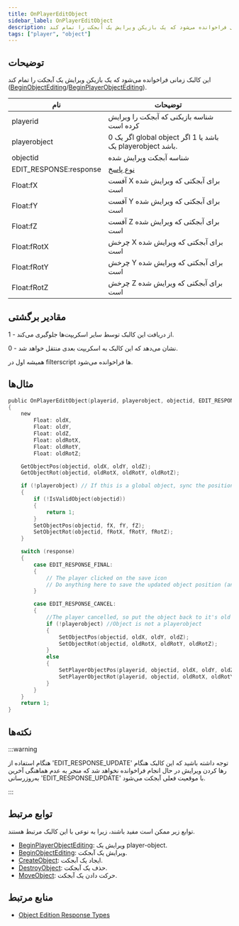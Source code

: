 ```yaml
---
title: OnPlayerEditObject
sidebar_label: OnPlayerEditObject
description: این کالبک زمانی فراخوانده می‌شود که یک بازیکن ویرایش یک آبجکت را تمام کند (BeginObjectEditing/BeginPlayerObjectEditing).
tags: ["player", "object"]
---
```


## توضیحات

این کالبک زمانی فراخوانده می‌شود که یک بازیکن ویرایش یک آبجکت را تمام کند ([BeginObjectEditing](../functions/BeginObjectEditing)/[BeginPlayerObjectEditing](../functions/BeginPlayerObjectEditing)).

| نام                    | توضیحات                                                         |
| ---------------------- | --------------------------------------------------------------- |
| playerid               | شناسه بازیکنی که آبجکت را ویرایش کرده است                        |
| playerobject           | 0 اگر یک global object باشد یا 1 اگر یک playerobject باشد.    |
| objectid               | شناسه آبجکت ویرایش شده                                           |
| EDIT_RESPONSE:response | [نوع پاسخ](../resources/objecteditionresponsetypes)             |
| Float:fX               | آفست X برای آبجکتی که ویرایش شده است                           |
| Float:fY               | آفست Y برای آبجکتی که ویرایش شده است                           |
| Float:fZ               | آفست Z برای آبجکتی که ویرایش شده است                           |
| Float:fRotX            | چرخش X برای آبجکتی که ویرایش شده است                          |
| Float:fRotY            | چرخش Y برای آبجکتی که ویرایش شده است                          |
| Float:fRotZ            | چرخش Z برای آبجکتی که ویرایش شده است                          |

## مقادیر برگشتی

1 - از دریافت این کالبک توسط سایر اسکریپت‌ها جلوگیری می‌کند.

0 - نشان می‌دهد که این کالبک به اسکریپت بعدی منتقل خواهد شد.

همیشه اول در filterscript ها فراخوانده می‌شود.

## مثال‌ها

```c
public OnPlayerEditObject(playerid, playerobject, objectid, EDIT_RESPONSE:response, Float:fX, Float:fY, Float:fZ, Float:fRotX, Float:fRotY, Float:fRotZ)
{
    new
        Float: oldX,
        Float: oldY,
        Float: oldZ,
        Float: oldRotX,
        Float: oldRotY,
        Float: oldRotZ;

    GetObjectPos(objectid, oldX, oldY, oldZ);
    GetObjectRot(objectid, oldRotX, oldRotY, oldRotZ);

    if (!playerobject) // If this is a global object, sync the position for other players
    {
        if (!IsValidObject(objectid))
        {
            return 1;
        }
        SetObjectPos(objectid, fX, fY, fZ);
        SetObjectRot(objectid, fRotX, fRotY, fRotZ);
    }

    switch (response)
    {
        case EDIT_RESPONSE_FINAL:
        {
            // The player clicked on the save icon
            // Do anything here to save the updated object position (and rotation)
        }

        case EDIT_RESPONSE_CANCEL:
        {
            //The player cancelled, so put the object back to it's old position
            if (!playerobject) //Object is not a playerobject
            {
                SetObjectPos(objectid, oldX, oldY, oldZ);
                SetObjectRot(objectid, oldRotX, oldRotY, oldRotZ);
            }
            else
            {
                SetPlayerObjectPos(playerid, objectid, oldX, oldY, oldZ);
                SetPlayerObjectRot(playerid, objectid, oldRotX, oldRotY, oldRotZ);
            }
        }
    }
    return 1;
}
```

## نکته‌ها

:::warning

هنگام استفاده از 'EDIT_RESPONSE_UPDATE' توجه داشته باشید که این کالبک هنگام رها کردن ویرایش در حال انجام فراخوانده نخواهد شد که منجر به عدم هماهنگی آخرین به‌روزرسانی 'EDIT_RESPONSE_UPDATE' با موقعیت فعلی آبجکت می‌شود.

:::

## توابع مرتبط

توابع زیر ممکن است مفید باشند، زیرا به نوعی با این کالبک مرتبط هستند.

- [BeginPlayerObjectEditing](../functions/BeginPlayerObjectEditing): ویرایش یک player-object.
- [BeginObjectEditing](../functions/BeginObjectEditing): ویرایش یک آبجکت.
- [CreateObject](../functions/CreateObject): ایجاد یک آبجکت.
- [DestroyObject](../functions/DestroyObject): حذف یک آبجکت.
- [MoveObject](../functions/MoveObject): حرکت دادن یک آبجکت.

## منابع مرتبط

- [Object Edition Response Types](../resources/objecteditionresponsetypes)